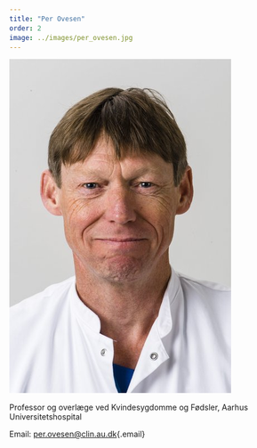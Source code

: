 ```yaml
---
title: "Per Ovesen"
order: 2
image: ../images/per_ovesen.jpg 
---
```


![Per Ovesen](../images/per_ovesen.jpg)

Professor og overlæge ved Kvindesygdomme og Fødsler, Aarhus Universitetshospital

Email: [per.ovesen@clin.au.dk](mailto:per.ovesen@clin.au.dk){.email}	
